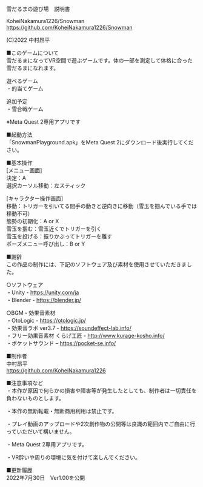 雪だるまの遊び場　説明書  
  
KoheiNakamura1226/Snowman  
https://github.com/KoheiNakamura1226/Snowman  
  
(C)2022 中村昂平  
  
■このゲームについて  
雪だるまになってVR空間で遊ぶゲームです。体の一部を測定して体格に合った雪だるまになれます。  
  
遊べるゲーム  
・的当てゲーム  
  
追加予定  
・雪合戦ゲーム  
  
※Meta Quest 2専用アプリです  
  
■起動方法  
「SnowmanPlayground.apk」をMeta Quest 2にダウンロード後実行してください。  
  
■基本操作  
[メニュー画面]  
決定：A  
選択カーソル移動：左スティック  
  
[キャラクター操作画面]  
移動：トリガーを引いてる間手の動きと逆向きに移動（雪玉を掴んでいる手では移動不可）  
態勢の初期化：A or X  
雪玉を掴む：雪玉近くでトリガーを引く  
雪玉を投げる：振りかぶってトリガーを離す  
ポーズメニュー呼び出し：B or Y  
  
■謝辞  
この作品の制作には、下記のソフトウェア及び素材を使用させていただきました。  
  
○ソフトウェア  
・Unity - https://unity.com/ja  
・Blender - https://blender.jp/  
  
○BGM・効果音素材  
・OtoLogic - https://otologic.jp/  
・効果音ラボ ver3.7 - https://soundeffect-lab.info/  
・フリー効果音素材 くらげ工匠 - http://www.kurage-kosho.info/  
・ポケットサウンド – https://pocket-se.info/  
  
■制作者  
中村昂平  
https://github.com/KoheiNakamura1226  
  
■注意事項など  
・本作が原因で何らかの損害や障害等が発生したとしても、制作者は一切責任を負わないものとします。  
  
・本作の無断転載・無断商用利用は禁止です。  
  
・プレイ動画のアップロードや2次創作物の公開等は良識の範囲内でご自由に行っていただいて構いません。  
  
・Meta Quest 2専用アプリです。  
  
・VR酔いや周りの環境に気を付けて楽しんでください。  
  
■更新履歴  
2022年7月30日　Ver1.00を公開  
